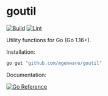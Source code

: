 # goutil

[![Build](https://github.com/mgenware/goutil/actions/workflows/build.yml/badge.svg)](https://github.com/mgenware/goutil/actions/workflows/build.yml)
[![Lint](https://github.com/mgenware/goutil/actions/workflows/lint.yml/badge.svg)](https://github.com/mgenware/goutil/actions/workflows/lint.yml)

Utility functions for Go (Go 1.16+).

Installation:

```sh
go get "github.com/mgenware/goutil"
```

Documentation:

[![Go Reference](https://pkg.go.dev/badge/github.com/mgenware/goutil.svg)](https://pkg.go.dev/github.com/mgenware/goutil)
